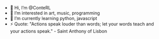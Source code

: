 - 👋 Hi, I’m @ConteRL
- 👀 I’m interested in art, music, programming
- 🌱 I’m currently learning python, javascript
- ⚡ Quote: "Actions speak louder than words; let your words teach and your actions speak." - Saint Anthony of Lisbon
